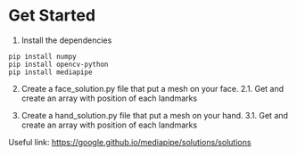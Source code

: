 # Get Started

1. Install the dependencies
```
pip install numpy
pip install opencv-python
pip install mediapipe
```

2. Create a face_solution.py file that put a mesh on your face.
  2.1. Get and create an array with position of each landmarks

3. Create a hand_solution.py file that put a mesh on your hand.
  3.1. Get and create an array with position of each landmarks

Useful link: https://google.github.io/mediapipe/solutions/solutions
